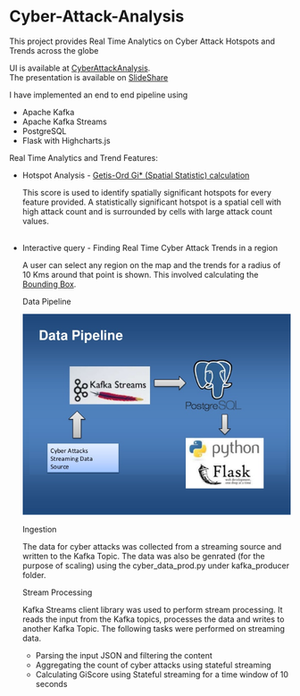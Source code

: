 # Cyber-Attack-Analysis
This project provides Real Time Analytics on Cyber Attack Hotspots and Trends across the globe

UI is available at <a href="http://shwetha.site"> CyberAttackAnalysis</a>.<br/>
The presentation is available on <a href= "#" > SlideShare </a>

I have implemented an end to end pipeline using
<ul>
<li> Apache Kafka </li>
<li> Apache Kafka Streams </li>
<li> PostgreSQL </li>
<li> Flask with Highcharts.js </li>
</ul>

Real Time Analytics and Trend Features:
<ul> 
<li> Hotspot Analysis - <a href = "http://resources.esri.com/help/9.3/arcgisengine/java/gp_toolref/spatial_statistics_tools/how_hot_spot_analysis_colon_getis_ord_gi_star_spatial_statistics_works.htm" > Getis-Ord Gi* (Spatial Statistic) calculation </a>
    <p> This score is used to identify spatially significant hotspots for every feature provided. A statistically significant hotspot is a spatial cell with high attack count and is surrounded by cells with large attack count values.</p>
<img href = "Giscore.png">
<li> Interactive query - Finding Real Time Cyber Attack Trends in a region 
<p> A user can select any region on the map and the trends for a radius of 10 Kms around that point is shown. This involved calculating the <a href = "https://en.wikipedia.org/wiki/Minimum_bounding_box" > Bounding Box</a>.</li>

Data Pipeline

<img src = "data_pipeline.jpg" />

Ingestion
<p> The data for cyber attacks was collected from a streaming source and written to the Kafka Topic. The data was also be genrated (for the purpose of scaling) using the cyber_data_prod.py under kafka_producer folder. </p>
Stream Processing
<p> Kafka Streams client library was used to perform stream processing. It reads the input from the Kafka topics, processes the data and writes to another Kafka Topic. The following tasks were performed on streaming data. </p>
<ul>
<li> Parsing the input JSON and filtering the content
<li> Aggregating the count of cyber attacks using stateful streaming
<li> Calculating GiScore using Stateful streaming for a time window of 10 seconds
</ul>


